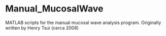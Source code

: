 # Manual_MucosalWave
MATLAB scripts for the manual mucosal wave analysis program. Originally written by Henry Tsui (cerca 2008)
